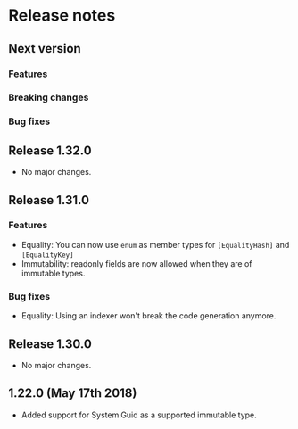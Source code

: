 # Release notes

## Next version

### Features

### Breaking changes

### Bug fixes

## Release 1.32.0

* No major changes.

## Release 1.31.0

### Features

* Equality: You can now use `enum` as member types for `[EqualityHash]` and `[EqualityKey]`
* Immutability: readonly fields are now allowed when they are of immutable types.

### Bug fixes
* Equality: Using an indexer won't break the code generation anymore.

## Release 1.30.0

 * No major changes.

## 1.22.0 (May 17th 2018)	

 * Added support for System.Guid as a supported immutable type.

